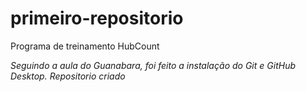 # primeiro-repositorio
  Programa de treinamento HubCount

  *Seguindo a aula do Guanabara, foi feito a instalação do Git e GitHub Desktop. 
  Repositorio criado*
    
